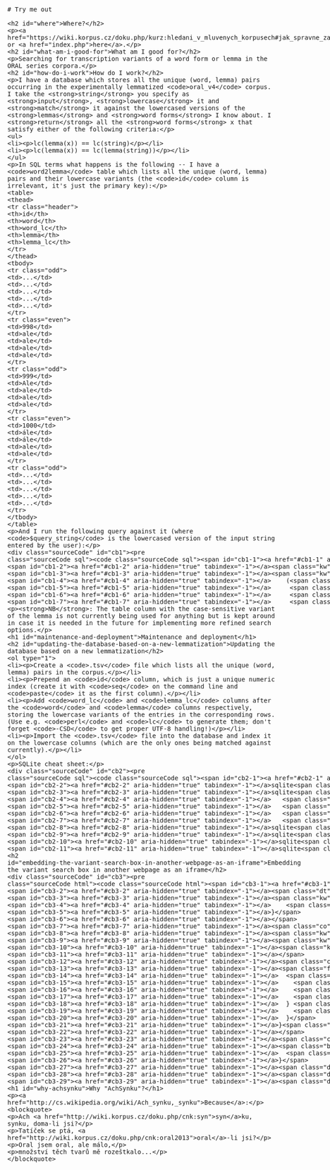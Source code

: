 <!DOCTYPE html>
<html>
<title>AchSynku README</title>

<xmp theme="simplex">
# Try me out

## Where?

[Here](https://wiki.korpus.cz/doku.php/kurz:hledani_v_mluvenych_korpusech#jak_spravne_zadat_hledane_slovo)
or [here](index.php).

## What am I good for?

Searching for transcription variants of a word form or lemma in the ORAL series
corpora.

## How do I work?

I have a database which stores all the unique (word, lemma) pairs occurring in
the experimentally lemmatized `oral_v4` corpus. I take the **string** you
specify as **input**, **lowercase** it and **match** it against the lowercased
versions of the **lemmas** and **word forms** I know about. I **return** all the
**word forms** x that satisfy either of the following criteria:

- lc(lemma(x)) == lc(string)

- lc(lemma(x)) == lc(lemma(string))

In SQL terms what happens is the following -- I have a `word2lemma` table which
lists all the unique (word, lemma) pairs and their lowercase variants (the `id`
column is irrelevant, it's just the primary key):

| id | word | word_lc | lemma | lemma_lc |
|---|---|---|---|---|
| ... | ... | ... | ... | ... |
| 998 | ale | ale | ale | ale |
| 999 | Ale | ale | ale | ale |
| 1000 | ále | ále |ale | ale |
| ... | ... | ... | ... | ... |

And I run the following query against it (where `$query_string` is the
lowercased version of the input string entered by the user):

```sql
SELECT DISTINCT word
FROM word2lemma
WHERE lemma_lc IN
    (SELECT '$query_string'
     UNION SELECT lemma_lc
     FROM word2lemma
     WHERE word_lc = '$query_string');
```

**NB**: The table column with the case-sensitive variant of the lemma is not
currently being used for anything but is kept around in case it is needed in the
future for implementing more refined search options.

# Maintenance and deployment

## Updating the database based on a new lemmatization

1. Create a `.tsv` file which lists all the unique (word, lemma) pairs in
the corpus.

2. Prepend an `id` column, which is just a unique numeric index (create it with
`seq` on the command line and `paste` it as the first column).

3. Add `word_lc` and `lemma_lc` columns after the `word` and `lemma` columns
respectively, storing the lowercase variants of the entries in the corresponding
rows. (Use e.g. `perl` and `lc` to generate them; don't forget `-CSD` to get
proper UTF-8 handling!)

4. Import the `.tsv` file into the database and index it on the lowercase
columns (which are the only ones being matched against currently).

SQLite cheat sheet:

```sql
$ sqlite3 achsynku.sqlite
sqlite> drop table word2lemma;
sqlite> create table word2lemma(id int primary key,
   ...>                         word text,
   ...>                         word_lc text,
   ...>                         lemma text,
   ...>                         lemma_lc text);
sqlite> .separator "\t"
sqlite> .import achsynku.tsv word2lemma
sqlite> create index word_lc_index on word2lemma(word_lc);
sqlite> create index lemma_lc_index on word2lemma(lemma_lc);
```

## Embedding the variant search box in another webpage as an iframe

```html
<html>
<script>
function resizeIframe(pixels) {
    document.getElementById("varianty").style.height = pixels + "px";
}

// cross-browser compatible infrastructure
var eventMethod = window.addEventListener ? "addEventListener" : "attachEvent";
var eventer = window[eventMethod];
var messageEvent = eventMethod == "attachEvent" ? "onmessage" : "message";

// listen to message from iframe
eventer(messageEvent, function(e) {
  if (e.origin == "https://trnka.korpus.cz") {
    var key = e.message ? "message" : "data";
    var data = e[key];
    resizeIframe(data);
  } else {
    console.log("Was expecting a message from https://trnka.korpus.cz, got " + e.origin + " instead.");
  }
}, false);

// send message to iframe on window resize
window.onresize = function() {
  document.getElementById("varianty").contentWindow.postMessage("parentWindowResized", "*");
}
</script>
<iframe id="varianty" src="https://trnka.korpus.cz/~lukes/achsynku/" frameborder="0" width="100%"></iframe>
</html>
```

# Why "AchSynku"?

[Because](http://cs.wikipedia.org/wiki/Ach_synku,_synku):

> Ach [syn](http://wiki.korpus.cz/doku.php/cnk:syn)ku, synku, doma-li jsi?
>
> Tatíček se ptá, [oral](http://wiki.korpus.cz/doku.php/cnk:oral2013)-li jsi?
>
> Oral jsem oral, ale málo,
>
> množství těch tvarů mě rozeštkalo...

</xmp>

<script src="https://trnka.korpus.cz/~lukes/strapdown/v/0.2/strapdown.js"></script>
</html>
